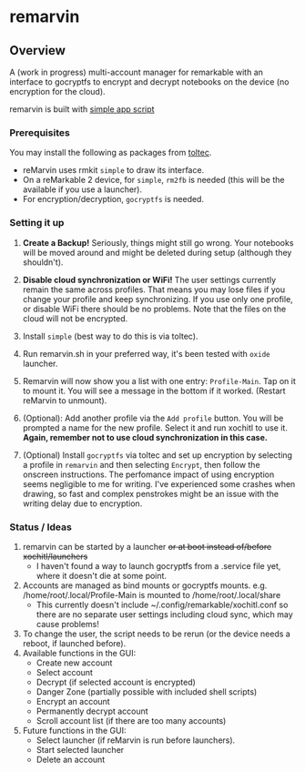 # remarvin
## Overview
A (work in progress) multi-account manager for remarkable with an interface to gocryptfs to encrypt and decrypt notebooks on the device (no encryption for the cloud).

remarvin is built with [simple app script](https://rmkit.dev/apps/sas)

### Prerequisites
You may install the following as packages from [toltec](https://github.com/toltec-dev/toltec).
* reMarvin uses rmkit `simple` to draw its interface.
* On a reMarkable 2 device, for `simple`, `rm2fb` is needed (this will be the available if you use a launcher).
* For encryption/decryption, `gocryptfs` is needed.

### Setting it up
1. **Create a Backup!** Seriously, things might still go wrong.
Your notebooks will be moved around and might be deleted during setup (although they shouldn't).

2. **Disable cloud synchronization or WiFi!** The user settings currently remain the same across profiles. That means you may lose files if you change your profile and keep synchronizing. If you use only one profile, or disable WiFi there should be no problems. Note that the files on the cloud will not be encrypted.

3. Install `simple` (best way to do this is via toltec).

4. Run remarvin.sh in your preferred way, it's been tested with `oxide` launcher.

5. Remarvin will now show you a list with one entry: `Profile-Main`. Tap on it to mount it. You will see a message in the bottom if it worked. (Restart reMarvin to unmount).

6. (Optional): Add another profile via the `Add profile` button. You will be prompted a name for the new profile. Select it and run xochitl to use it. **Again, remember not to use cloud synchronization in this case.**

7. (Optional) Install `gocryptfs` via toltec and set up encryption by selecting a profile in `remarvin` and then selecting `Encrypt`, then follow the onscreen instructions. The perfomance impact of using encryption seems negligible to me for writing. I've experienced some crashes when drawing, so fast and complex penstrokes might be an issue with the writing delay due to encryption. 

### Status / Ideas
1. remarvin can be started by a launcher ~~or at boot instead of/before xochitl/launchers~~
    * I haven't found a way to launch gocryptfs from a .service file yet, where it doesn't die at some point.
3. Accounts are managed as bind mounts or gocryptfs mounts. e.g. /home/root/.local/Profile-Main is mounted to /home/root/.local/share
    * This currently doesn't include ~/.config/remarkable/xochitl.conf so there are no separate user settings including cloud sync, which may cause problems!
4. To change the user, the script needs to be rerun (or the device needs a reboot, if launched before).
5. Available functions in the GUI:
    * Create new account
    * Select account
    * Decrypt (if selected account is encrypted)
    * Danger Zone (partially possible with included shell scripts)
    * Encrypt an account
    * Permanently decrypt account
    * Scroll account list (if there are too many accounts)
6. Future functions in the GUI:
    * Select launcher (if reMarvin is run before launchers).
    * Start selected launcher
    * Delete an account

